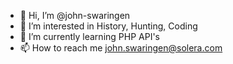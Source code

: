 - 👋 Hi, I’m @john-swaringen
- 👀 I’m interested in History, Hunting, Coding
- 🌱 I’m currently learning PHP API's
- 📫 How to reach me john.swaringen@solera.com

<!---
john-swaringen/john-swaringen is a ✨ special ✨ repository because its `README.md` (this file) appears on your GitHub profile.
You can click the Preview link to take a look at your changes.
--->
